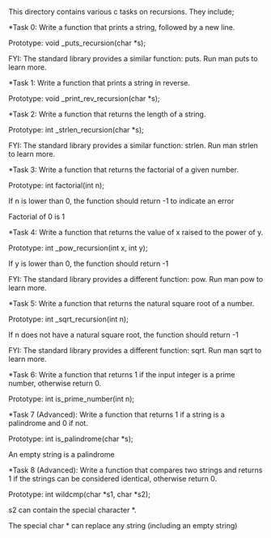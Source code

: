 This directory contains various c tasks on recursions. They include;

*Task 0: Write a function that prints a string, followed by a new line.

Prototype: void _puts_recursion(char *s);

FYI: The standard library provides a similar function: puts. Run man puts to learn more.


*Task 1: Write a function that prints a string in reverse.

Prototype: void _print_rev_recursion(char *s);


*Task 2: Write a function that returns the length of a string.

Prototype: int _strlen_recursion(char *s);

FYI: The standard library provides a similar function: strlen. Run man strlen to learn more.


*Task 3: Write a function that returns the factorial of a given number.

Prototype: int factorial(int n);

If n is lower than 0, the function should return -1 to indicate an error

Factorial of 0 is 1


*Task 4: Write a function that returns the value of x raised to the power of y.

Prototype: int _pow_recursion(int x, int y);

If y is lower than 0, the function should return -1

FYI: The standard library provides a different function: pow. Run man pow to learn more.


*Task 5: Write a function that returns the natural square root of a number.

Prototype: int _sqrt_recursion(int n);

If n does not have a natural square root, the function should return -1

FYI: The standard library provides a different function: sqrt. Run man sqrt to learn more.


*Task 6: Write a function that returns 1 if the input integer is a prime number, otherwise return 0.

Prototype: int is_prime_number(int n);


*Task 7 (Advanced): Write a function that returns 1 if a string is a palindrome and 0 if not.

Prototype: int is_palindrome(char *s);

An empty string is a palindrome


*Task 8 (Advanced): Write a function that compares two strings and returns 1 if the strings can be considered identical, otherwise return 0.

Prototype: int wildcmp(char *s1, char *s2);

s2 can contain the special character *.

The special char * can replace any string (including an empty string)

